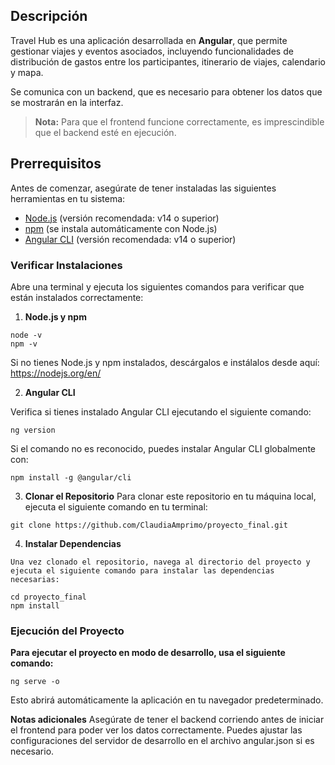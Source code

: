 ## Descripción

Travel Hub es una aplicación desarrollada en **Angular**, que permite gestionar viajes y eventos asociados, incluyendo funcionalidades de distribución de gastos entre los participantes, itinerario de viajes, calendario y mapa.

Se comunica con un backend, que es necesario para obtener los datos que se mostrarán en la interfaz.

> **Nota:** Para que el frontend funcione correctamente, es imprescindible que el backend esté en ejecución.

## Prerrequisitos

Antes de comenzar, asegúrate de tener instaladas las siguientes herramientas en tu sistema:

- [Node.js](https://nodejs.org/en/) (versión recomendada: v14 o superior)
- [npm](https://www.npmjs.com/) (se instala automáticamente con Node.js)
- [Angular CLI](https://angular.io/cli) (versión recomendada: v14 o superior)

### Verificar Instalaciones

  Abre una terminal y ejecuta los siguientes comandos para verificar que están instalados correctamente:

  1. **Node.js y npm**

    node -v
    npm -v

  Si no tienes Node.js y npm instalados, descárgalos e instálalos desde aquí: https://nodejs.org/en/

  2. **Angular CLI**

  Verifica si tienes instalado Angular CLI ejecutando el siguiente comando:

    ng version

  Si el comando no es reconocido, puedes instalar Angular CLI globalmente con:

    npm install -g @angular/cli

  3. **Clonar el Repositorio**
    Para clonar este repositorio en tu máquina local, ejecuta el siguiente comando en tu terminal:

    git clone https://github.com/ClaudiaAmprimo/proyecto_final.git

  4. **Instalar Dependencias**

    Una vez clonado el repositorio, navega al directorio del proyecto y ejecuta el siguiente comando para instalar las dependencias necesarias:

    cd proyecto_final
    npm install


### Ejecución del Proyecto

**Para ejecutar el proyecto en modo de desarrollo, usa el siguiente comando:**

    ng serve -o

Esto abrirá automáticamente la aplicación en tu navegador predeterminado.

**Notas adicionales**
Asegúrate de tener el backend corriendo antes de iniciar el frontend para poder ver los datos correctamente.
Puedes ajustar las configuraciones del servidor de desarrollo en el archivo angular.json si es necesario.

